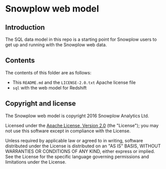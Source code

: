 # Snowplow web model

## Introduction

The SQL data model in this repo is a starting point for Snowplow users to get up and running with the Snowplow web data.

## Contents

The contents of this folder are as follows:

* This `README.md` and the `LICENSE-2.0.txt` Apache license file
* `sql` with the web model for Redshift

## Copyright and license

The Snowplow web model is copyright 2016 Snowplow Analytics Ltd.

Licensed under the [Apache License, Version 2.0][license] (the "License");
you may not use this software except in compliance with the License.

Unless required by applicable law or agreed to in writing, software
distributed under the License is distributed on an "AS IS" BASIS,
WITHOUT WARRANTIES OR CONDITIONS OF ANY KIND, either express or implied.
See the License for the specific language governing permissions and
limitations under the License.

[looker]: https://looker.com/
[license]: http://www.apache.org/licenses/LICENSE-2.0
